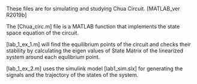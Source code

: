 These files are for simulating and studying Chua Circuit. [MATLAB_ver R2019b]

The [Chua_circ.m] file is a MATLAB function that implements the
state space equation of the circuit.

[lab_1_ex_1.m] will find the equilibrium points of the circuit
and checks their stability by calculating the eigen values of State Matrix
of the linearized system around each equlibrium point.

[lab_1_ex_2.m] uses the simulink model [lab1_sim.slx] for generating the signals
and the trajectory of the states of the system.

